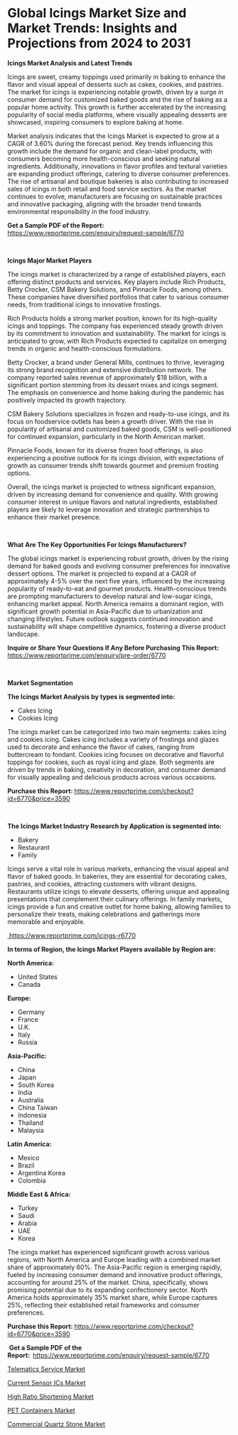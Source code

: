 <p><h1>Global Icings Market Size and Market Trends: Insights and Projections from 2024 to 2031</h1></p><p><strong>Icings Market Analysis and Latest Trends</strong></p>
<p><p>Icings are sweet, creamy toppings used primarily in baking to enhance the flavor and visual appeal of desserts such as cakes, cookies, and pastries. The market for icings is experiencing notable growth, driven by a surge in consumer demand for customized baked goods and the rise of baking as a popular home activity. This growth is further accelerated by the increasing popularity of social media platforms, where visually appealing desserts are showcased, inspiring consumers to explore baking at home.</p><p>Market analysis indicates that the Icings Market is expected to grow at a CAGR of 3.60% during the forecast period. Key trends influencing this growth include the demand for organic and clean-label products, with consumers becoming more health-conscious and seeking natural ingredients. Additionally, innovations in flavor profiles and textural varieties are expanding product offerings, catering to diverse consumer preferences. The rise of artisanal and boutique bakeries is also contributing to increased sales of icings in both retail and food service sectors. As the market continues to evolve, manufacturers are focusing on sustainable practices and innovative packaging, aligning with the broader trend towards environmental responsibility in the food industry.</p></p>
<p><strong>Get a Sample PDF of the Report:&nbsp;</strong> <a href="https://www.reportprime.com/enquiry/request-sample/6770">https://www.reportprime.com/enquiry/request-sample/6770</a></p>
<p>&nbsp;</p>
<p><strong>Icings Major Market Players</strong></p>
<p><p>The icings market is characterized by a range of established players, each offering distinct products and services. Key players include Rich Products, Betty Crocker, CSM Bakery Solutions, and Pinnacle Foods, among others. These companies have diversified portfolios that cater to various consumer needs, from traditional icings to innovative frostings.</p><p>Rich Products holds a strong market position, known for its high-quality icings and toppings. The company has experienced steady growth driven by its commitment to innovation and sustainability. The market for icings is anticipated to grow, with Rich Products expected to capitalize on emerging trends in organic and health-conscious formulations.</p><p>Betty Crocker, a brand under General Mills, continues to thrive, leveraging its strong brand recognition and extensive distribution network. The company reported sales revenue of approximately $18 billion, with a significant portion stemming from its dessert mixes and icings segment. The emphasis on convenience and home baking during the pandemic has positively impacted its growth trajectory.</p><p>CSM Bakery Solutions specializes in frozen and ready-to-use icings, and its focus on foodservice outlets has been a growth driver. With the rise in popularity of artisanal and customized baked goods, CSM is well-positioned for continued expansion, particularly in the North American market.</p><p>Pinnacle Foods, known for its diverse frozen food offerings, is also experiencing a positive outlook for its icings division, with expectations of growth as consumer trends shift towards gourmet and premium frosting options.</p><p>Overall, the icings market is projected to witness significant expansion, driven by increasing demand for convenience and quality. With growing consumer interest in unique flavors and natural ingredients, established players are likely to leverage innovation and strategic partnerships to enhance their market presence.</p></p>
<p>&nbsp;</p>
<p><strong>What Are The Key Opportunities For Icings Manufacturers?</strong></p>
<p><p>The global icings market is experiencing robust growth, driven by the rising demand for baked goods and evolving consumer preferences for innovative dessert options. The market is projected to expand at a CAGR of approximately 4-5% over the next five years, influenced by the increasing popularity of ready-to-eat and gourmet products. Health-conscious trends are prompting manufacturers to develop natural and low-sugar icings, enhancing market appeal. North America remains a dominant region, with significant growth potential in Asia-Pacific due to urbanization and changing lifestyles. Future outlook suggests continued innovation and sustainability will shape competitive dynamics, fostering a diverse product landscape.</p></p>
<p><strong>Inquire or Share Your Questions If Any Before Purchasing This Report:</strong> <a href="https://www.reportprime.com/enquiry/pre-order/6770">https://www.reportprime.com/enquiry/pre-order/6770</a></p>
<p>&nbsp;</p>
<p><strong>Market Segmentation</strong></p>
<p><strong>The Icings Market Analysis by types is segmented into:</strong></p>
<p><ul><li>Cakes Icing</li><li>Cookies Icing</li></ul></p>
<p><p>The icings market can be categorized into two main segments: cakes icing and cookies icing. Cakes icing includes a variety of frostings and glazes used to decorate and enhance the flavor of cakes, ranging from buttercream to fondant. Cookies icing focuses on decorative and flavorful toppings for cookies, such as royal icing and glaze. Both segments are driven by trends in baking, creativity in decoration, and consumer demand for visually appealing and delicious products across various occasions.</p></p>
<p><strong>Purchase this Report:&nbsp;</strong><a href="https://www.reportprime.com/checkout?id=6770&price=3590">https://www.reportprime.com/checkout?id=6770&price=3590</a></p>
<p>&nbsp;</p>
<p><strong>The Icings Market Industry Research by Application is segmented into:</strong></p>
<p><ul><li>Bakery</li><li>Restaurant</li><li>Family</li></ul></p>
<p><p>Icings serve a vital role in various markets, enhancing the visual appeal and flavor of baked goods. In bakeries, they are essential for decorating cakes, pastries, and cookies, attracting customers with vibrant designs. Restaurants utilize icings to elevate desserts, offering unique and appealing presentations that complement their culinary offerings. In family markets, icings provide a fun and creative outlet for home baking, allowing families to personalize their treats, making celebrations and gatherings more memorable and enjoyable.</p></p>
<p><a href="https://www.reportprime.com/icings-r6770">&nbsp;https://www.reportprime.com/icings-r6770</a></p>
<p><strong>In terms of Region, the Icings Market Players available by Region are:</strong></p>
<p>
    <p> <strong> North America: </strong>
        <ul>
            <li>United States</li>
            <li>Canada</li>
        </ul>
        </p> 
    <p> <strong> Europe: </strong>
        <ul>
            <li>Germany</li>
            <li>France</li>
            <li>U.K.</li>
            <li>Italy</li>
            <li>Russia</li>
        </ul>
        </p> 
    <p> <strong> Asia-Pacific: </strong>
        <ul>
            <li>China</li>
            <li>Japan</li>
            <li>South Korea</li>
            <li>India</li>
            <li>Australia</li>
            <li>China Taiwan</li>
            <li>Indonesia</li>
            <li>Thailand</li>
            <li>Malaysia</li>
        </ul>
        </p> 
    <p> <strong> Latin America: </strong>
        <ul>
            <li>Mexico</li>
            <li>Brazil</li>
            <li>Argentina Korea</li>
            <li>Colombia</li>
        </ul>
        </p> 
    <p> <strong> Middle East & Africa: </strong>
        <ul>
            <li>Turkey</li>
            <li>Saudi</li>
            <li>Arabia</li>
            <li>UAE</li>
            <li>Korea</li>
        </ul>
    </p>
    </p>
<p><p>The icings market has experienced significant growth across various regions, with North America and Europe leading with a combined market share of approximately 60%. The Asia-Pacific region is emerging rapidly, fueled by increasing consumer demand and innovative product offerings, accounting for around 25% of the market. China, specifically, shows promising potential due to its expanding confectionery sector. North America holds approximately 35% market share, while Europe captures 25%, reflecting their established retail frameworks and consumer preferences.</p></p>
<p><strong>Purchase this Report: </strong><a href="https://www.reportprime.com/checkout?id=6770&price=3590">https://www.reportprime.com/checkout?id=6770&price=3590</a></p>
<p>&nbsp;<strong>Get a Sample PDF of the Report:&nbsp;&nbsp;</strong><a href="https://www.reportprime.com/enquiry/request-sample/6770">https://www.reportprime.com/enquiry/request-sample/6770</a></p>
<p><strong></strong></p>
<p><p><a href="https://medium.com/@rontaybrewer02024/navigating-the-telematics-service-market-expert-analysis-and-market-forecast-for-period-from-2024-a0e9aa6b4241">Telematics Service Market</a></p><p><a href="https://issuu.com/reportprime-2/docs/current-sensor-ics-market-size-2030_deeeaaf05aa675">Current Sensor ICs Market</a></p><p><a href="https://github.com/mabutironaldo/Market-Research-Report-List-6/blob/main/high-ratio-shortening-market.md">High Ratio Shortening Market</a></p><p><a href="https://www.linkedin.com/pulse/how-regional-global-trends-shaping-pet-containers-market-idhle?trackingId=6VO9KrEFRm2LlYef8auaxg%3D%3D">PET Containers Market</a></p><p><a href="https://issuu.com/reportprime-2/docs/commercial-quartz-stone-market-size_37278320294417">Commercial Quartz Stone Market</a></p></p>